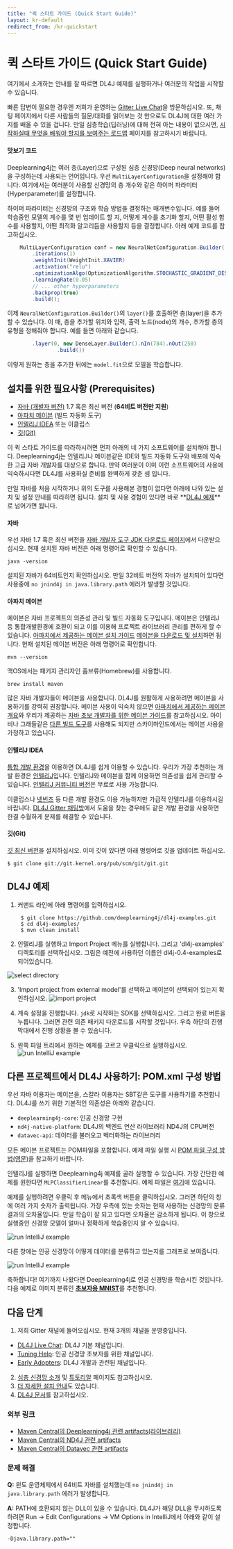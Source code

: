 ```yaml
---
title: "퀵 스타트 가이드 (Quick Start Guide)"
layout: kr-default
redirect_from: /kr-quickstart
---
```

<!-- Begin Inspectlet Embed Code -->
<script type="text/javascript" id="inspectletjs">
window.__insp = window.__insp || [];
__insp.push(['wid', 1755897264]);
(function() {
function ldinsp(){if(typeof window.__inspld != "undefined") return; window.__inspld = 1; var insp = document.createElement('script'); insp.type = 'text/javascript'; insp.async = true; insp.id = "inspsync"; insp.src = ('https:' == document.location.protocol ? 'https' : 'http') + '://cdn.inspectlet.com/inspectlet.js'; var x = document.getElementsByTagName('script')[0]; x.parentNode.insertBefore(insp, x); };
setTimeout(ldinsp, 500); document.readyState != "complete" ? (window.attachEvent ? window.attachEvent('onload', ldinsp) : window.addEventListener('load', ldinsp, false)) : ldinsp();
})();
</script>
<!-- End Inspectlet Embed Code -->

퀵 스타트 가이드 (Quick Start Guide)
===============================

여기에서 소개하는 안내를 잘 따르면 DL4J 예제를 실행하거나 여러분의 작업을 시작할 수 있습니다.

빠른 답변이 필요한 경우엔 저희가 운영하는 [Gitter Live Chat](https://gitter.im/deeplearning4j/deeplearning4j)을 방문하십시오. 또, 채팅 페이지에서 다른 사람들의 질문/대화를 읽어보는 것 만으로도 DL4J에 대한 여러 가지를 배울 수 있을 겁니다. 만일 심층학습(딥러닝)에 대해 전혀 아는 내용이 없으시면, [시작하실때 무엇을 배워야 할지를 보여주는 로드맵](http://deeplearning4j.org/deeplearningforbeginners.html) 페이지를 참고하시기 바랍니다.

#### 맛보기 코드

Deeplearning4j는 여러 층(Layer)으로 구성된 심층 신경망(Deep neural networks)을 구성하는데 사용되는 언어입니다. 우선 `MultiLayerConfiguration`을 설정해야 합니다. 여기에서는 여러분이 사용할 신경망의 층 개수와 같은 하이퍼 파라미터(Hyperparameter)를 설정합니다. 

하이퍼 파라미터는 신경망의 구조와 학습 방법을 결정하는 매개변수입니다. 예를 들어 학습중인 모델의 계수를 몇 번 업데이트 할 지, 어떻게 계수를 초기화 할지, 어떤 활성 함수를 사용할지, 어떤 최적화 알고리듬을 사용할지 등을 결정합니다. 아래 예제 코드를 참고하십시오.

``` java
    MultiLayerConfiguration conf = new NeuralNetConfiguration.Builder()
        .iterations(1)
        .weightInit(WeightInit.XAVIER)
        .activation("relu")
        .optimizationAlgo(OptimizationAlgorithm.STOCHASTIC_GRADIENT_DESCENT)
        .learningRate(0.05)
        // ... other hyperparameters
        .backprop(true)
        .build();
```

이제 `NeuralNetConfiguration.Builder()`의 `layer()`를 호출하면 층(layer)을 추가할 수 있습니다. 이 때, 층을 추가할 위치와 입력, 출력 노드(node)의 개수, 추가할 층의 유형을 정해줘야 합니다. 예를 들면 아래와 같습니다.

``` java
        .layer(0, new DenseLayer.Builder().nIn(784).nOut(250)
                .build())
```

이렇게 원하는 층을 추가한 뒤에는 `model.fit`으로 모델을 학습합니다.

## 설치를 위한 필요사항 (Prerequisites)

* [자바 (개발자 버전)](#자바) 1.7 혹은 최신 버전 (**64비트 버전만 지원**)
* [아파치 메이븐](#메이븐) (빌드 자동화 도구)
* [인텔리J IDEA](#인텔리J) 또는 이클립스
* [깃(Git)](#깃)

이 퀵 스타트 가이드를 따라하시려면 먼저 아래의 네 가지 소프트웨어를 설치해야 합니다. Deeplearning4j는 인텔리J나 메이븐같은 IDE와 빌드 자동화 도구와 배포에 익숙한 고급 자바 개발자를 대상으로 합니다. 만약 여러분이 이미 이런 소프트웨어의 사용에 익숙하시다면 DL4J를 사용하실 준비를 완벽하게 갖춘 셈 입니다.

만일 자바를 처음 시작하거나 위의 도구를 사용해본 경험이 없다면 아래에 나와 있는 설치 및 설정 안내를 따라하면 됩니다. 설치 및 사용 경험이 있다면 바로 **<a href="#examples">DL4J 예제</a>**로 넘어가면 됩니다.

#### <a name="Java">자바</a>

우선 자바 1.7 혹은 최신 버전을 [자바 개발자 도구 JDK 다운로드 페이지](http://www.oracle.com/technetwork/java/javase/downloads/jdk8-downloads-2133151.html)에서 다운받으십시오. 현재 설치된 자바 버전은 아래 명령어로 확인할 수 있습니다.

 ``` shell
java -version
```

설치된 자바가 64비트인지 확인하십시오. 만일 32비트 버전의 자바가 설치되어 있다면 사용중에 `no jnind4j in java.library.path` 에러가 발생할 것입니다.

#### <a name="Maven">아파치 메이븐</a>

메이븐은 자바 프로젝트의 의존성 관리 및 빌드 자동화 도구입니다. 메이븐은 인텔리J 등 통합개발환경에 호환이 되고 이를 이용해 프로젝트 라이브러리 관리를 편하게 할 수 있습니다. [아파치에서 제공하는 메이븐 설치 가이드](https://maven.apache.org/install.html) [메이븐을 다운로드 및 설치](https://maven.apache.org/download.cgi)하면 됩니다. 현재 설치된 메이븐 버전은 아래 명령어로 확인합니다.

``` shell
mvn --version
```

맥OS에서는 패키지 관리자인 홈브류(Homebrew)를 사용합니다.

``` shell
brew install maven
```

많은 자바 개발자들이 메이븐을 사용합니다. DL4J를 원활하게 사용하려면 메이븐을 사용하기를 강력히 권장합니다. 메이븐 사용이 익숙치 않으면 [아파치에서 제공하는 메이븐 개요](http://maven.apache.org/what-is-maven.html)와 우리가 제공하는 [자바 초보 개발자를 위한 메이븐 가이드](http://deeplearning4j.org/maven.html)를 참고하십시오. 아이비나 그래들같은 [다른 빌드 도구](../buildtools)를 사용해도 되지만 스카이마인드에서는 메이븐 사용을 가정하고 있습니다.

#### <a name="IntelliJ">인텔리J IDEA</a>

[통합 개발 환경](https://ko.wikipedia.org/wiki/통합_개발_환경)을 이용하면 DL4J를 쉽게 이용할 수 있습니다. 우리가 가장 추천하는 개발 환경은 [인텔리J](https://www.jetbrains.com/idea/download/)입니다. 인텔리J와 메이븐을 함께 이용하면 의존성을 쉽게 관리할 수 있습니다. [인텔리J 커뮤니티 버전](https://www.jetbrains.com/idea/download/)은 무료로 사용 가능합니다.

이클립스나 [넷빈즈](https://ko.wikipedia.org/wiki/넷빈즈) 등 다른 개발 환경도 이용 가능하지만 가급적 인텔리J를 이용하시길 바랍니다. [DL4J Gitter 채팅방](https://gitter.im/deeplearning4j/deeplearning4j)에서 도움을 찾는 경우에도 같은 개발 환경을 사용하면 한결 수월하게 문제를 해결할 수 있습니다.

#### <a name="Git">깃(Git)</a>

[깃 최신 버전](https://git-scm.com/book/en/v2/Getting-Started-Installing-Git)을 설치하십시오. 이미 깃이 있다면 아래 명령어로 깃을 업데이트 하십시오.

``` shell
$ git clone git://git.kernel.org/pub/scm/git/git.git
```

## <a name="examples">DL4J 예제</a>

1. 커맨드 라인에 아래 명령어를 입력하십시오.

        $ git clone https://github.com/deeplearning4j/dl4j-examples.git
        $ cd dl4j-examples/
        $ mvn clean install

2. 인텔리J를 실행하고 Import Project 메뉴를 실행합니다. 그리고 'dl4j-examples' 디렉토리를 선택하십시오. 그림은 예전에 사용하던 이름인 dl4j-0.4-examples로 되어있습니다. 

![select directory](./img/Install_IntJ_1.png)

3. 'Import project from external model'를 선택하고 메이븐이 선택되어 있는지 확인하십시오.
![import project](./img/Install_IntJ_2.png)

4. 계속 설정을 진행합니다. `jdk`로 시작하는 SDK를 선택하십시오. 그리고 완료 버튼을 누릅니다. 그러면 관련 의존 패키지 다운로드를 시작할 것입니다. 우측 하단의 진행 막대에서 진행 상황을 볼 수 있습니다.

5. 왼쪽 파일 트리에서 원하는 예제를 고르고 우클릭으로 실행하십시오.
![run IntelliJ example](./img/Install_IntJ_3.png)

## 다른 프로젝트에서 DL4J 사용하기: POM.xml 구성 방법

우선 자바 이용자는 메이븐을, 스칼라 이용자는 SBT같은 도구를 사용하기를 추천합니다. DL4J를 쓰기 위한 기본적인 의존성은 아래와 같습니다.

- `deeplearning4j-core`: 인공 신경망 구현
- `nd4j-native-platform`: DL4J의 백엔드 연산 라이브러리 ND4J의 CPU버전
- `datavec-api`: 데이터를 불러오고 벡터화하는 라이브러리

모든 메이븐 프로젝트는 POM파일을 포함합니다. 예제 파일 실행 시 [POM 파일 구성 방법(영문)](https://github.com/deeplearning4j/dl4j-examples/blob/master/pom.xml)을 참고하기 바랍니다.

인텔리J를 실행하면 Deeplearning4j 예제를 골라 실행할 수 있습니다. 가장 간단한 예제를 원한다면 `MLPClassifierLinear`를 추천합니다. 예제 파일은 [여기](https://github.com/deeplearning4j/dl4j-examples/blob/master/dl4j-examples/src/main/java/org/deeplearning4j/examples/feedforward/classification/MLPClassifierLinear.java)에 있습니다.

예제를 실행하려면 우클릭 후 메뉴에서 초록색 버튼을 클릭하십시오. 그러면 하단의 창에 여러 가지 숫자가 출력됩니다. 가장 우측에 있는 숫자는 현재 사용하는 신경망의 분류 결과의 오차율입니다. 만일 학습이 잘 되고 있다면 오차율은 감소하게 됩니다. 이 창으로 실행중인 신경망 모델이 얼마나 정확하게 학습중인지 알 수 있습니다. 

![run IntelliJ example](./img/mlp_classifier_results.png)

다른 창에는 인공 신경망이 어떻게 데이터를 분류하고 있는지를 그래프로 보여줍니다. 

![run IntelliJ example](./img/mlp_classifier_viz.png)

축하합니다! 여기까지 나왔다면 Deeplearning4j로 인공 신경망을 학습시킨 것입니다. 다음 예제로 이미지 분류인 [**초보자용 MNIST**](./mnist-for-beginners)를 추천합니다.

## 다음 단계

1. 저희 Gitter 채널에 들어오십시오. 현재 3개의 채널을 운영중입니다.
  * [DL4J Live Chat](https://gitter.im/deeplearning4j/deeplearning4j): DL4J 기본 채널입니다.
  * [Tuning Help](https://gitter.im/deeplearning4j/deeplearning4j/tuninghelp): 인공 신경망 초보자를 위한 채널입니다.
  * [Early Adopters](https://gitter.im/deeplearning4j/deeplearning4j/earlyadopters): DL4J 개발과 관련된 채널입니다. 
2. [심층 신경망 소개](./neuralnet-overview) 및 [튜토리알](./tutorials) 페이지도 참고하십시오. 
3. [더 자세한 설치 안내](./gettingstarted)도 있습니다.
4. [DL4J 문서](./documentation)를 참고하십시오.

### 외부 링크

- [Maven Central의 Deeplearning4j 관련 artifacts(라이브러리)](http://search.maven.org/#search%7Cga%7C1%7Cdeeplearning4j)
- [Maven Central의 ND4J 관련 artifacts](http://search.maven.org/#search%7Cga%7C1%7Cnd4j)
- [Maven Central의 Datavec 관련 artifacts](http://search.maven.org/#search%7Cga%7C1%7Cdatavec)

### 문제 해결

**Q:** 윈도 운영체제에서 64비트 자바를 설치했는데 `no jnind4j in java.library.path` 에러가 발생합니다.

**A:** PATH에 호환되지 않는 DLL이 있을 수 있습니다. DL4J가 해당 DLL을 무시하도록 하려면 Run -> Edit Configurations -> VM Options in IntelliJ에서 아래와 같이 설정합니다.

```
-Djava.library.path=""
```
